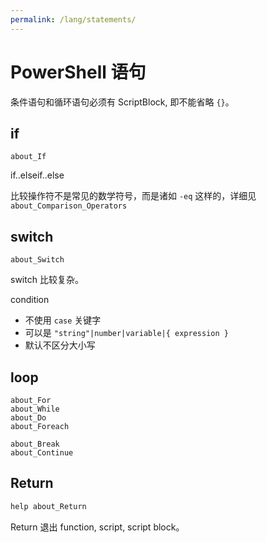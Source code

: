 ```yaml
---
permalink: /lang/statements/
---
```


# PowerShell 语句

条件语句和循环语句必须有 ScriptBlock, 即不能省略 `{}`。

## if

```
about_If
```

if..elseif..else

比较操作符不是常见的数学符号，而是诸如 `-eq` 这样的，详细见 `about_Comparison_Operators`

## switch

```
about_Switch
```

switch 比较复杂。

condition

- 不使用 `case` 关键字
- 可以是 `"string"|number|variable|{ expression }`
- 默认不区分大小写

## loop

```
about_For
about_While
about_Do
about_Foreach

about_Break
about_Continue
```

## Return

```powershell
help about_Return
```

Return 退出 function, script, script block。

